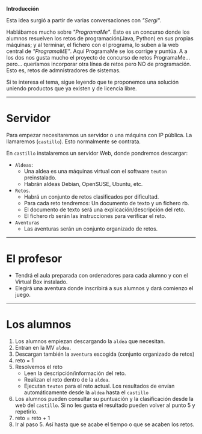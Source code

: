 **Introducción**

Esta idea surgió a partir de varias conversaciones con _"Sergi"_.

Hablábamos mucho sobre _"ProgramaMe"_. Esto es un concurso donde los alumnos resuelven los retos de programación(Java, Python) en sus propias máquinas; y al terminar, el fichero con el programa, lo suben a la web central de _"ProgramaME"_. Aquí ProgramaMe se los corrige y puntúa.
A a los dos nos gusta mucho el proyecto de concurso de retos ProgramaMe... pero... queríamos incorporar otra línea de retos pero NO de programación. Esto es, retos de admnistradores de sistemas.

Si te interesa el tema, sigue leyendo que te proponemos una solución uniendo productos que ya existen y de licencia libre.

---

# Servidor

Para empezar necesitaremos un servidor o una máquina con IP pública.
La llamaremos (`castillo`). Esto normalmente se contrata.

En `castillo` instalaremos un servidor Web, donde pondremos descargar:
* `Aldeas`:
    * Una aldea es una máquinas virtual con el software `teuton` preinstalado.
    * Habrán aldeas Debian, OpenSUSE, Ubuntu, etc.
* `Retos`.
    * Habrá un conjunto de retos clasificados por dificultad.
    * Para cada reto tendremos: Un documento de texto y un fichero rb.
    * El documento de texto será una explicación/descripción del reto.
    * El fichero rb serán las instrucciones para verificar el reto.
* `Aventuras`
    * Las aventuras serán un conjunto organizado de retos.

---

# El profesor

* Tendrá el aula preparada con ordenadores para cada alumno y con el Virtual Box instalado.
* Elegirá una aventura donde inscribirá a sus alumnos y dará comienzo el juego.

---

# Los alumnos

1. Los alumnos empiezan descargando la `aldea` que necesitan.
2. Entran en la MV `aldea`.
3. Descargan también la `aventura` escogida (conjunto organizado de retos)
4. reto = 1
5. Resolvemos el reto
    * Leen la descripción/información del reto.
    * Realizan el reto dentro de la `aldea`.
    * Ejecutan `teuton` para el reto actual. Los resultados de envían automáticamente desde la `aldea` hasta el `castillo`
6. Los alumnos pueden consultar su puntuación y la clasificación desde la web del `castillo`. Si no les gusta el resultado pueden volver al punto 5 y repetirlo.
7. reto = reto + 1
8. Ir al paso 5. Así hasta que se acabe el tiempo o que se acaben los retos.
